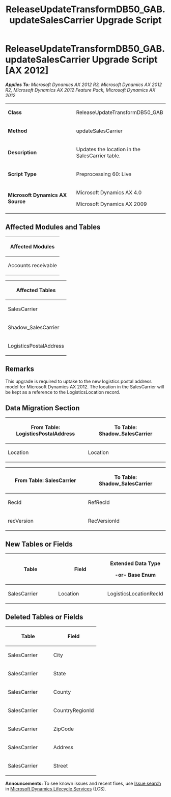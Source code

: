 ﻿---
title: ReleaseUpdateTransformDB50_GAB.updateSalesCarrier Upgrade Script
TOCTitle: ReleaseUpdateTransformDB50_GAB.updateSalesCarrier Upgrade Script
ms:assetid: 1a247dbc-6c14-c272-6229-2670dc74a101
ms:mtpsurl: https://msdn.microsoft.com/en-us/library/JJ718644(v=AX.60)
ms:contentKeyID: 49706918
ms.date: 05/18/2015
mtps_version: v=AX.60
---

# ReleaseUpdateTransformDB50\_GAB.updateSalesCarrier Upgrade Script [AX 2012]


_**Applies To:** Microsoft Dynamics AX 2012 R3, Microsoft Dynamics AX 2012 R2, Microsoft Dynamics AX 2012 Feature Pack, Microsoft Dynamics AX 2012_

<table>
<colgroup>
<col style="width: 50%" />
<col style="width: 50%" />
</colgroup>
<tbody>
<tr class="odd">
<td><p><strong>Class</strong></p></td>
<td><p>ReleaseUpdateTransformDB50_GAB</p></td>
</tr>
<tr class="even">
<td><p><strong>Method</strong></p></td>
<td><p>updateSalesCarrier</p></td>
</tr>
<tr class="odd">
<td><p><strong>Description</strong></p></td>
<td><p>Updates the location in the SalesCarrier table.</p></td>
</tr>
<tr class="even">
<td><p><strong>Script Type</strong></p></td>
<td><p>Preprocessing 60: Live</p></td>
</tr>
<tr class="odd">
<td><p><strong>Microsoft Dynamics AX Source</strong></p></td>
<td><p>Microsoft Dynamics AX 4.0</p>
<p>Microsoft Dynamics AX 2009</p></td>
</tr>
</tbody>
</table>


## Affected Modules and Tables

<table>
<colgroup>
<col style="width: 100%" />
</colgroup>
<thead>
<tr class="header">
<th><p>Affected Modules</p></th>
</tr>
</thead>
<tbody>
<tr class="odd">
<td><p>Accounts receivable</p></td>
</tr>
</tbody>
</table>


<table>
<colgroup>
<col style="width: 100%" />
</colgroup>
<thead>
<tr class="header">
<th><p>Affected Tables</p></th>
</tr>
</thead>
<tbody>
<tr class="odd">
<td><p>SalesCarrier</p></td>
</tr>
<tr class="even">
<td><p>Shadow_SalesCarrier</p></td>
</tr>
<tr class="odd">
<td><p>LogisticsPostalAddress</p></td>
</tr>
</tbody>
</table>


## Remarks

This upgrade is required to uptake to the new logistics postal address model for Microsoft Dynamics AX 2012. The location in the SalesCarrier will be kept as a reference to the LogisticsLocation record.

## Data Migration Section

<table>
<colgroup>
<col style="width: 50%" />
<col style="width: 50%" />
</colgroup>
<thead>
<tr class="header">
<th><p>From Table: LogisticsPostalAddress</p></th>
<th><p>To Table: Shadow_SalesCarrier</p></th>
</tr>
</thead>
<tbody>
<tr class="odd">
<td><p>Location</p></td>
<td><p>Location</p></td>
</tr>
</tbody>
</table>


<table>
<colgroup>
<col style="width: 50%" />
<col style="width: 50%" />
</colgroup>
<thead>
<tr class="header">
<th><p>From Table: SalesCarrier</p></th>
<th><p>To Table: Shadow_SalesCarrier</p></th>
</tr>
</thead>
<tbody>
<tr class="odd">
<td><p>RecId</p></td>
<td><p>RefRecId</p></td>
</tr>
<tr class="even">
<td><p>recVersion</p></td>
<td><p>RecVersionId</p></td>
</tr>
</tbody>
</table>


## New Tables or Fields

<table>
<colgroup>
<col style="width: 33%" />
<col style="width: 33%" />
<col style="width: 33%" />
</colgroup>
<thead>
<tr class="header">
<th><p>Table</p></th>
<th><p>Field</p></th>
<th><p>Extended Data Type</p>
<p>-or- Base Enum</p></th>
</tr>
</thead>
<tbody>
<tr class="odd">
<td><p>SalesCarrier</p></td>
<td><p>Location</p></td>
<td><p>LogisticsLocationRecId</p></td>
</tr>
</tbody>
</table>


## Deleted Tables or Fields

<table>
<colgroup>
<col style="width: 50%" />
<col style="width: 50%" />
</colgroup>
<thead>
<tr class="header">
<th><p>Table</p></th>
<th><p>Field</p></th>
</tr>
</thead>
<tbody>
<tr class="odd">
<td><p>SalesCarrier</p></td>
<td><p>City</p></td>
</tr>
<tr class="even">
<td><p>SalesCarrier</p></td>
<td><p>State</p></td>
</tr>
<tr class="odd">
<td><p>SalesCarrier</p></td>
<td><p>County</p></td>
</tr>
<tr class="even">
<td><p>SalesCarrier</p></td>
<td><p>CountryRegionId</p></td>
</tr>
<tr class="odd">
<td><p>SalesCarrier</p></td>
<td><p>ZipCode</p></td>
</tr>
<tr class="even">
<td><p>SalesCarrier</p></td>
<td><p>Address</p></td>
</tr>
<tr class="odd">
<td><p>SalesCarrier</p></td>
<td><p>Street</p></td>
</tr>
</tbody>
</table>

  
**Announcements:** To see known issues and recent fixes, use [Issue search](http://go.microsoft.com/fwlink/?linkid=389258) in [Microsoft Dynamics Lifecycle Services](http://go.microsoft.com/fwlink/?linkid=306505) (LCS).


